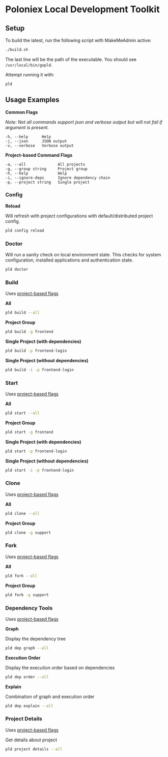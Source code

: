 # Poloniex Local Development Toolkit

## Setup

To build the latest, run the following script with MakeMeAdmin active:

```bash
./build.sh
```

The last line will be the path of the executable. You should see `/usr/local/bin/gopld`.

Attempt running it with:
```bash
pld
```

## Usage Examples

**Common Flags**

*Note: Not all commands support json and verbose output but will not fail if argument is present.*

```
-h, --help      Help
-j, --json      JSON output
-v, --verbose   Verbose output
```

**Project-based Command Flags**

<a name="project-flags"></a>

```
-a, --all              All projects
-g, --group string     Project group
-h, --help             Help
-i, --ignore-deps      Ignore dependency chain
-p, --project string   Single project
```

### Config

**Reload**

Will refresh with project configurations with default/distributed project config.

```bash
pld config reload
```

### Doctor

Will run a sanity check on local environment state. This checks for system configuration, installed applications and authentication state.

```bash
pld doctor
```

### Build

Uses [project-based flags](#project-flags)

**All**
```bash
pld build --all
```

**Project Group**
```bash
pld build -g frontend
```

**Single Project (with dependencies)**
```bash
pld build -p frontend-login
```

**Single Project (without dependencies)**
```bash
pld build -i -p frontend-login
```

### Start

Uses [project-based flags](#project-flags)

**All**
```bash
pld start --all
```

**Project Group**
```bash
pld start -g frontend
```

**Single Project (with dependencies)**
```bash
pld start -p frontend-login
```

**Single Project (without dependencies)**
```bash
pld start -i -p frontend-login
```

### Clone

Uses [project-based flags](#project-flags)

**All**
```bash
pld clone --all
```

**Project Group**
```bash
pld clone -g support
```

### Fork

Uses [project-based flags](#project-flags)

**All**
```bash
pld fork --all
```

**Project Group**
```bash
pld fork -g support
```

### Dependency Tools

Uses [project-based flags](#project-flags)

**Graph**

Display the dependency tree

```bash
pld dep graph --all
```

**Execution Order**

Display the execution order based on dependencies

```bash
pld dep order --all
```

**Explain**

Combination of graph and execution order

```bash
pld dep explain --all
```

### Project Details

Uses [project-based flags](#project-flags)

Get details about project

```bash
pld project details --all
```
